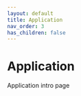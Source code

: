 ```yaml
---
layout: default
title: Application
nav_order: 3
has_children: false
---
```


# Application
Application intro page